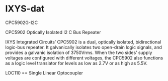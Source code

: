 
# IXYS-dat

CPC5902G-I2C

CPC5902 Optically Isolated I2 C Bus Repeater

IXYS Integrated Circuits’ CPC5902 is a dual, optically isolated, bidirectional logic-bus repeater. It galvanically isolates two open-drain logic signals, and provides a galvanic isolation of 3750Vrms. When the two sides’ supply voltages are configured with different voltages, the CPC5902 also functions as a logic level translator for levels as low as 2.7V or as high as 5.5V.



LOC110 == Single Linear Optocoupler